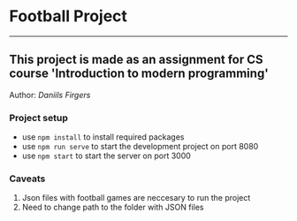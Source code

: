 # Football Project

---

## This project is made as an assignment for CS course 'Introduction to modern programming'

Author: _Daniils Firgers_

### Project setup

- use `npm install` to install required packages
- use `npm run serve` to start the development project on port 8080
- use `npm start` to start the server on port 3000

### Caveats

1. Json files with football games are neccesary to run the project
2. Need to change path to the folder with JSON files
